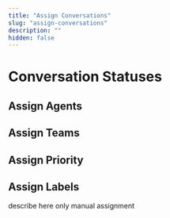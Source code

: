 ```yaml
---
title: "Assign Conversations"
slug: "assign-conversations"
description: ""
hidden: false
---
```


# Conversation Statuses 

## Assign Agents



## Assign Teams

## Assign Priority

## Assign Labels 

describe here only manual assignment



